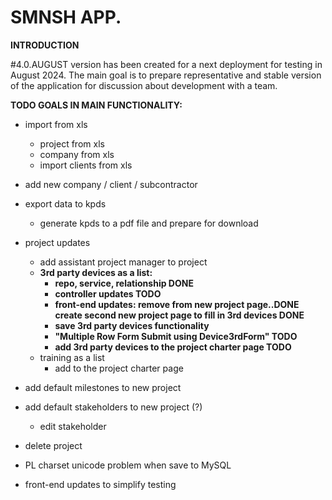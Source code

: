 # SMNSH APP.

**INTRODUCTION**

 #4.0.AUGUST version has been created for a next deployment for testing in August 2024. The main goal is to prepare representative and stable version of the application for discussion about development with a team.

**TODO GOALS IN MAIN FUNCTIONALITY:**

* import from xls  
	* project from xls  
	* company from xls  
	* import clients from xls  	

* add new company / client / subcontractor  

* export data to kpds  
	* generate kpds to a pdf file and prepare for download  

* project updates  
	* add assistant project manager to project  
	* **3rd party devices as a list:**   
		* **repo, service, relationship DONE**  
		* **controller updates TODO**   
		* **front-end updates: remove from new project page..DONE create second new project page to fill in 3rd devices DONE**
		* **save 3rd party devices functionality**   
		* **"Multiple Row Form Submit using Device3rdForm" TODO**   
		* **add 3rd party devices to the project charter page TODO**  
	* training as a list
		* add to the project charter page

* add default milestones to new project  

* add default stakeholders to new project (?)
	* edit stakeholder

* delete project

* PL charset unicode problem when save to MySQL  

* front-end updates to simplify testing